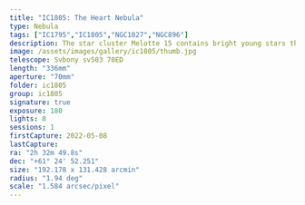 ```yaml
---
title: "IC1805: The Heart Nebula"
type: Nebula
tags: ["IC1795","IC1805","NGC1027","NGC896"]
description: The star cluster Melotte 15 contains bright young stars that energize hydrogen, causing it to emit the red light that illuminates this heart-shaped nebula. In the corner is its near companion Fishead Nebula.
image: /assets/images/gallery/ic1805/thumb.jpg
telescope: Svbony sv503 70ED
length: "336mm"
aperture: "70mm"
folder: ic1805
group: ic1805
signature: true
exposure: 180
lights: 8
sessions: 1 
firstCapture: 2022-05-08 
lastCapture:
ra: "2h 32m 49.8s"
dec: "+61° 24' 52.251"
size: "192.178 x 131.428 arcmin"
radius: "1.94 deg"
scale: "1.584 arcsec/pixel"
---
```

